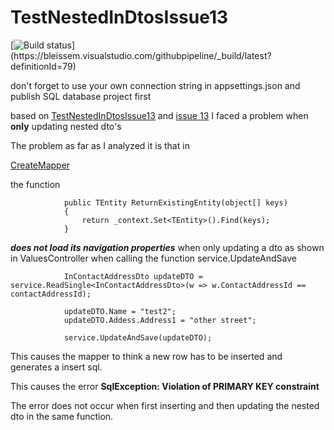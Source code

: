 # TestNestedInDtosIssue13

[![Build status](https://bleissem.visualstudio.com/githubpipeline/_apis/build/status/githubpipeline-ASP.NET%20Core%20(.NET%20Framework)-CI)](https://bleissem.visualstudio.com/githubpipeline/_build/latest?definitionId=79)

don't forget to use your own connection string in appsettings.json and publish SQL database project first

based on 
[TestNestedInDtosIssue13](https://github.com/bleissem/EfCore.GenericServices/blob/master/Tests/UnitTests/GenericServicesPublic/TestNestedInDtosIssue13.cs)
and [issue 13](https://github.com/JonPSmith/EfCore.GenericServices/issues/13)
I faced a problem when __only__ updating nested dto's 


The problem as far as I analyzed it is that in 

[CreateMapper](https://github.com/JonPSmith/EfCore.GenericServices/blob/master/GenericServices/Internal/MappingCode/CreateMapper.cs)

the function 
```
            public TEntity ReturnExistingEntity(object[] keys)
            {
                return _context.Set<TEntity>().Find(keys);
            }
```
___does not load its navigation properties___ when only updating a dto as shown in 
ValuesController when calling the function service.UpdateAndSave
```
            InContactAddressDto updateDTO = service.ReadSingle<InContactAddressDto>(w => w.ContactAddressId == contactAddressId);

            updateDTO.Name = "test2";
            updateDTO.Addess.Address1 = "other street";

            service.UpdateAndSave(updateDTO);

```

This causes the mapper to think a new row has to be inserted and generates a insert sql. 

This causes the error __SqlException: Violation of PRIMARY KEY constraint__ 

The error does not occur when first inserting and then updating the nested dto in the same function.

